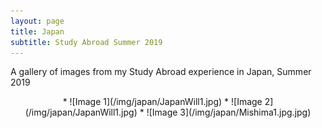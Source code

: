 ```yaml
---
layout: page
title: Japan
subtitle: Study Abroad Summer 2019
---
```

<script src="path/to/md-gallery.js"></script>

A gallery of images from my Study Abroad experience in Japan, Summer 2019

<p align="center">
* ![Image 1](/img/japan/JapanWill1.jpg)
* ![Image 2](/img/japan/JapanWill1.jpg)
* ![Image 3](/img/japan/Mishima1.jpg.jpg)
  </p>
  
<script>
    md_gallery();
</script>
